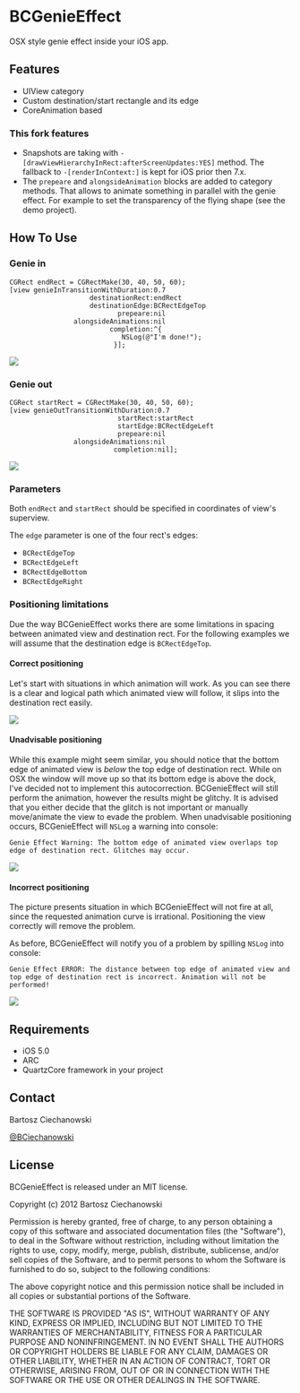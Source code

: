 BCGenieEffect
==========

OSX style genie effect inside your iOS app.

## Features

- UIView category
- Custom destination/start rectangle and its edge
- CoreAnimation based

### This fork features

- Snapshots are taking with ```-[drawViewHierarchyInRect:afterScreenUpdates:YES]``` method. The fallback to ```-[renderInContext:]``` is kept for iOS prior then 7.x.
- The ```prepeare``` and ```alongsideAnimation``` blocks are added to category methods. That allows to animate something in parallel with the genie effect. For example to set the transparency of the flying shape (see the demo project).

## How To Use

### Genie in


```
CGRect endRect = CGRectMake(30, 40, 50, 60);
[view genieInTransitionWithDuration:0.7 
                    destinationRect:endRect
                    destinationEdge:BCRectEdgeTop
                           prepeare:nil 
                alongsideAnimations:nil
                         completion:^{
                          	NSLog(@"I'm done!");
                          }];
```

[![](https://raw.github.com/Ciechan/BCGenieEffect/master/Screens/genieIn.gif)](https://raw.github.com/Ciechan/BCGenieEffect/master/Screens/genieIn.gif)

### Genie out


``` 
CGRect startRect = CGRectMake(30, 40, 50, 60);
[view genieOutTransitionWithDuration:0.7 
                           startRect:startRect
                           startEdge:BCRectEdgeLeft 
                           prepeare:nil 
                alongsideAnimations:nil
                          completion:nil];
```

[![](https://raw.github.com/Ciechan/BCGenieEffect/master/Screens/genieOut.gif)](https://raw.github.com/Ciechan/BCGenieEffect/master/Screens/genieOut.gif)

### Parameters

Both `endRect` and `startRect` should be specified in coordinates of view's superview.

The `edge` parameter is one of the four rect's edges:

- `BCRectEdgeTop`
- `BCRectEdgeLeft`
- `BCRectEdgeBottom`
- `BCRectEdgeRight`

### Positioning limitations

Due the way BCGenieEffect works there are some limitations in spacing between animated view and destination rect. For the following examples we will assume that the destination edge is `BCRectEdgeTop`.

#### Correct positioning

Let's start with situations in which animation will work. As you can see there is a clear and logical path which animated view will follow, it slips into the destination rect easily.

[![](https://raw.github.com/Ciechan/BCGenieEffect/master/Screens/positioningCorrect.png)](https://raw.github.com/Ciechan/BCGenieEffect/master/Screens/positioningCorrect.png)

#### Unadvisable positioning

While this example might seem similar, you should notice that the bottom edge of animated view is *below* the top edge of destination rect. While on OSX the window will move up so that its bottom edge is above the dock, I've decided not to implement this autocorrection. BCGenieEffect will still perform the animation, however the results might be glitchy. It is advised that you either decide that the glitch is not important or manually move/animate the view to evade the problem. 
When unadvisable positioning occurs, BCGenieEffect will `NSLog` a warning into console:

```
Genie Effect Warning: The bottom edge of animated view overlaps top edge of destination rect. Glitches may occur.
```

[![](https://raw.github.com/Ciechan/BCGenieEffect/master/Screens/positioningUnadvisable.png)](https://raw.github.com/Ciechan/BCGenieEffect/master/Screens/positioningUnadvisable.png)
#### Incorrect positioning

The picture presents situation in which BCGenieEffect will not fire at all, since the requested animation curve is irrational. Positioning the view correctly will remove the problem.

As before, BCGenieEffect will notify you of a problem by spilling `NSLog` into console:

```
Genie Effect ERROR: The distance between top edge of animated view and top edge of destination rect is incorrect. Animation will not be performed!
```
[![](https://raw.github.com/Ciechan/BCGenieEffect/master/Screens/positioningIncorrect.png)](https://raw.github.com/Ciechan/BCGenieEffect/master/Screens/positioningIncorrect.png)

## Requirements

- iOS 5.0
- ARC
- QuartzCore framework in your project



## Contact

Bartosz Ciechanowski

[@BCiechanowski](https://twitter.com/BCiechanowski)

## License

BCGenieEffect is released under an MIT license.

Copyright (c) 2012 Bartosz Ciechanowski

Permission is hereby granted, free of charge, to any person obtaining a copy of this software and associated documentation files (the "Software"), to deal in the Software without restriction, including without limitation the rights to use, copy, modify, merge, publish, distribute, sublicense, and/or sell copies of the Software, and to permit persons to whom the Software is furnished to do so, subject to the following conditions:

The above copyright notice and this permission notice shall be included in all copies or substantial portions of the Software.

THE SOFTWARE IS PROVIDED "AS IS", WITHOUT WARRANTY OF ANY KIND, EXPRESS OR IMPLIED, INCLUDING BUT NOT LIMITED TO THE WARRANTIES OF MERCHANTABILITY, FITNESS FOR A PARTICULAR PURPOSE AND NONINFRINGEMENT. IN NO EVENT SHALL THE AUTHORS OR COPYRIGHT HOLDERS BE LIABLE FOR ANY CLAIM, DAMAGES OR OTHER LIABILITY, WHETHER IN AN ACTION OF CONTRACT, TORT OR OTHERWISE, ARISING FROM, OUT OF OR IN CONNECTION WITH THE SOFTWARE OR THE USE OR OTHER DEALINGS IN THE SOFTWARE.

